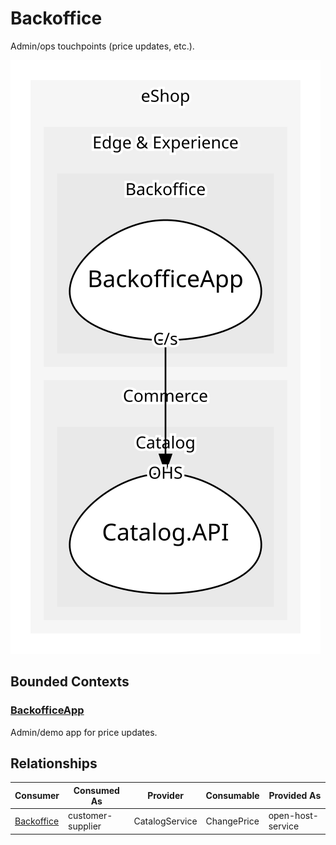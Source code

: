 

# Backoffice
Admin/ops touchpoints (price updates, etc.).

![contextmap](./contextmap.svg)

## Bounded Contexts

### [BackofficeApp](boundedcontexts/backoffice_app/index.md)
Admin/demo app for price updates.



## Relationships
| Consumer | Consumed As | Provider | Consumable | Provided As |
| --- | --- | --- | --- | --- |
| [Backoffice](boundedcontexts/backoffice_app/services/backoffice/index.md) | customer-supplier | CatalogService | ChangePrice | open-host-service |
	
	
